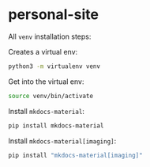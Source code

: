 # personal-site

All `venv` installation steps:

Creates a virtual env:

```sh
python3 -m virtualenv venv
```

Get into the virtual env:

```sh
source venv/bin/activate
```

Install `mkdocs-material`:

```sh
pip install mkdocs-material
```

Install `mkdocs-material[imaging]`:

```sh
pip install "mkdocs-material[imaging]"
```